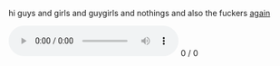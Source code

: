 hi guys and girls and guygirls and nothings and also the fuckers  [again](/neatdeluge.html)

<div>
    <audio id="player" controls>
        <source src="\resources\Tariff.mp3" type="audio/mpeg">
    Your browser does not support the audio element.
    </audio> 
    <span id="tracktime">0 / 0</span>
    <span id="beat"></span>
</div>